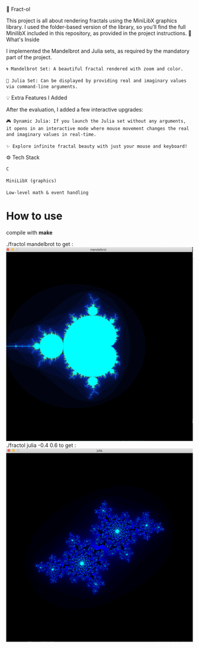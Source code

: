 🌌 Fract-ol

This project is all about rendering fractals using the MiniLibX graphics library.
I used the folder-based version of the library, so you’ll find the full MinilibX included in this repository, as provided in the project instructions.
🔮 What's Inside

I implemented the Mandelbrot and Julia sets, as required by the mandatory part of the project.

    🌀 Mandelbrot Set: A beautiful fractal rendered with zoom and color.

    🌱 Julia Set: Can be displayed by providing real and imaginary values via command-line arguments.

💡 Extra Features I Added

After the evaluation, I added a few interactive upgrades:

    🎮 Dynamic Julia: If you launch the Julia set without any arguments, it opens in an interactive mode where mouse movement changes the real and imaginary values in real-time.

    ✨ Explore infinite fractal beauty with just your mouse and keyboard!

⚙️ Tech Stack

    C

    MiniLibX (graphics)

    Low-level math & event handling
# How to use 
compile with **make**

./fractol mandelbrot to get : 
![Banner](mandelbrot.png)
./fractol julia -0.4 0.6 to get :
![Banner](julia_with_values_0.4_0.6.png)
